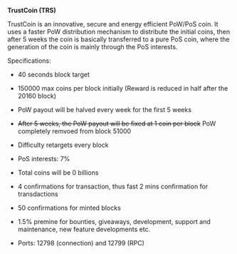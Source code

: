 **TrustCoin (TRS)**

TrustCoin is an innovative, secure and energy efficient PoW/PoS coin. It uses a faster PoW distribution mechanism to distribute the initial coins, then after 5 weeks the coin is basically transferred to a pure PoS coin, where the generation of the coin is mainly through the PoS interests.


Specifications:

- 40 seconds block target
- 150000 max coins per block initially (Reward is reduced in half after the 20160 block)
- PoW payout will be halved every week for the first 5 weeks
- ~~After 5 weeks, the PoW payout will be fixed at 1 coin per block~~ PoW completely remvoed from block 51000
- Difficulty retargets every block 
- PoS interests: 7%
- Total coins will be 0 billions
- 4 confirmations for transaction, thus fast 2 mins confirmation for transdactions
- 50 confirmations for minted blocks
- 1.5% premine for bounties, giveaways, development, support and maintenance, new feature developments etc.

- Ports: 12798 (connection) and 12799 (RPC)

